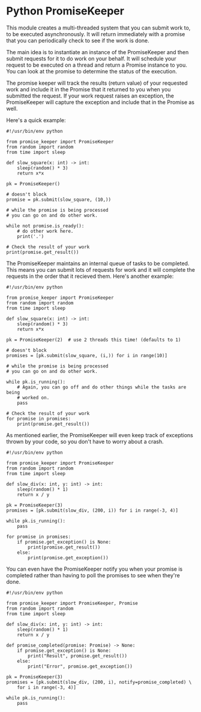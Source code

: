 Python PromiseKeeper
===================

This module creates a multi-threaded system that you can submit work to, to be
executed asynchronously.  It will return immediately with a promise that you
can periodically check to see if the work is done.

The main idea is to instantiate an instance of the PromiseKeeper and then
submit requests for it to do work on your behalf.  It will schedule your
request to be executed on a thread and return a Promise instance to you.
You can look at the promise to determine the status of the execution.

The promise keeper will track the results (return value) of your requested
work and include it in the Promise that it returned to you when you submitted
the request.  If your work request raises an exception, the PromiseKeeper
will capture the exception and include that in the Promise as well.

Here's a quick example:

    #!/usr/bin/env python

    from promise_keeper import PromiseKeeper
    from random import random
    from time import sleep

    def slow_square(x: int) -> int:
        sleep(random() * 3)
        return x*x

    pk = PromiseKeeper()

    # doesn't block
    promise = pk.submit(slow_square, (10,))

    # while the promise is being processed
    # you can go on and do other work.

    while not promise.is_ready():
        # do other work here.
        print('.')

    # Check the result of your work
    print(promise.get_result())

The PromiseKeeper maintains an internal queue of tasks to be completed.  This
means you can submit lots of requests for work and it will complete the
requests in the order that it recieved them.  Here's another example:

    #!/usr/bin/env python

    from promise_keeper import PromiseKeeper
    from random import random
    from time import sleep

    def slow_square(x: int) -> int:
        sleep(random() * 3)
        return x*x

    pk = PromiseKeeper(2)  # use 2 threads this time! (defaults to 1)

    # doesn't block
    promises = [pk.submit(slow_square, (i,)) for i in range(10)]

    # while the promise is being processed
    # you can go on and do other work.

    while pk.is_running():
        # Again, you can go off and do other things while the tasks are being
        # worked on.
        pass

    # Check the result of your work
    for promise in promises:
        print(promise.get_result())

As mentioned earlier, the PromiseKeeper will even keep track of exceptions
thrown by your code, so you don't have to worry about a crash.

    #!/usr/bin/env python

    from promise_keeper import PromiseKeeper
    from random import random
    from time import sleep

    def slow_div(x: int, y: int) -> int:
        sleep(random() * 1)
        return x / y

    pk = PromiseKeeper(3)
    promises = [pk.submit(slow_div, (200, i)) for i in range(-3, 4)]

    while pk.is_running():
        pass

    for promise in promises:
        if promise.get_exception() is None:
            print(promise.get_result())
        else:
            print(promise.get_exception())

You can even have the PromiseKeeper notify you when your promise is completed
rather than having to poll the promises to see when they're done.


    #!/usr/bin/env python

    from promise_keeper import PromiseKeeper, Promise
    from random import random
    from time import sleep

    def slow_div(x: int, y: int) -> int:
        sleep(random() * 1)
        return x / y

    def promise_completed(promise: Promise) -> None:
        if promise.get_exception() is None:
            print("Result", promise.get_result())
        else:
            print("Error", promise.get_exception())

    pk = PromiseKeeper(3)
    promises = [pk.submit(slow_div, (200, i), notify=promise_completed) \
        for i in range(-3, 4)]

    while pk.is_running():
        pass

